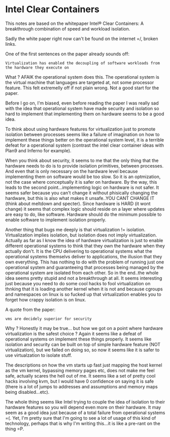 # Intel Clear Containers

This notes are based on the whitepaper Intel® Clear Containers: A breakthrough combination of speed and workload isolation.

Sadly the white paper right now can't be found on the internet =/, broken links.

One of the first sentences on the paper already sounds off:

```
Virtualization has enabled the decoupling of software workloads from
the hardware they execute on
```

What ? AFAIK the operational system does this. The operational system
is the virtual machine that languages are targeted at, not some processor
feature. This felt extremelly off if not plain wrong. Not a good start for the paper.

Before I go on, I'm biased, even before reading the paper I was really sad
with the idea that operational system have made security and isolation so
hard to implement that implementing them on hardware seems to be a good idea.

To think about using hardware features for virtualization just to promote isolation
between processes seems like a failure of imagination on how to implement these
things better on the operational system level, it is a terrible defeat for a
operational system (contrast the intel clear container ideas with Plan9 and Inferno
for example).

When you think about security, it seems to me that the only thing that the hardware
needs to do is to provide isolation primitives, between processes. And even that is
only necessary on the hardware level because implementing them on software would
be too slow. So it is an optmization, not the case where conceptually it is safer
on hardware. By the way, this leads to the second point...implementing logic on hardware
is not safer. It seems safer because you can't change it without phisically changing
the hardware, but this is also what makes it unsafe..YOU CANT CHANGE IT (think about
meltdown and specter). Since hardware is HARD (it wont change) it seems that complex
logic should reside on a layer where updates are easy to do, like software. Hardware
should do the minimum possible to enable software to implement isolation properly.

Another thing that bugs me deeply is that virtualization != isolation. Virtualization implies
isolation, but isolation does not imply virtualization. Actually as far as I know the idea
of hardware virtualization is just to enable different operational systems to think that they
own the hardware when they actually don't. It is the CPU delivering to operational systems
what the operational systems themselvs deliver to applications, the illusion that they own
everything. This has nothing to do with the problem of running just one operational system
and guaranteeing that processes being managed by the operational system are isolated from
each other. So in the end..the whole idea seems pretty stupid and not a breakthrough at all.
It seems interesting just because you need to do some cool hacks to fool virtualization
on thnking that it is loading another kernel when it is not and because cgroups and namespaces
on linux is so fucked up that virtualization enables you to forget how crappy isolation
is on linux.

A quote from the paper:

```
vms are decidely superior for security
```

Why ? Honestly it may be true... but how we got on a point
where hardware virtualization is the safest choice ? Again it seems like
a defeat of operational systems on implement these things properly.
It seems like isolation and security can be built on top of simple
hardware feature (NOT virtualization), but we failed on doing so,
so now it seems like it is safer to use virtualzation to isolate stuff.

The descriptions on how the vm starts up fast just mapping the host kernel
as the vm kernel, bypassing memory pages etc, does not make me feel safe,
actually scares the hell out of me. It seems like a set of pretty cool hacks
involving kvm, but I would have 0 confidence on saying it is safe (there is a lot
of jumps to addresses and assumptions and memory maps being disabled...etc).

The whole thing seems like Intel trying to couple the idea of isolation
to their hardware features so you will depend even more on their hardware.
It may seem as a good idea just because of a total failure from operational
systems =(. Yet, I'm pretty sure that I'm going to see a lot of usage
of this kind of technology, perhaps that is why I'm writing this...it is like
a pre-rant on the thing =P.
